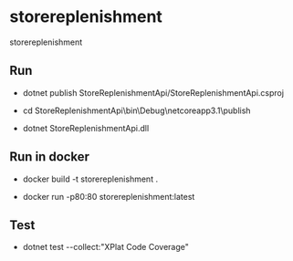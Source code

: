 # storereplenishment
storereplenishment

## Run
- dotnet publish StoreReplenishmentApi/StoreReplenishmentApi.csproj

- cd StoreReplenishmentApi\bin\Debug\netcoreapp3.1\publish

- dotnet StoreReplenishmentApi.dll

## Run in docker
- docker build -t storereplenishment .

- docker run -p80:80 storereplenishment:latest

## Test
- dotnet test --collect:"XPlat Code Coverage"
